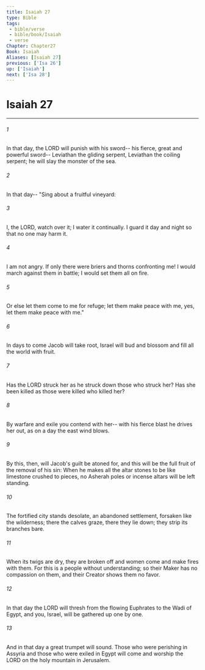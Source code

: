 ```yaml
---
title: Isaiah 27
type: Bible
tags:
 - bible/verse
 - bible/book/Isaiah
 - verse
Chapter: Chapter27
Book: Isaiah
Aliases: [Isaiah 27]
previous: ['Isa 26']
up: ['Isaiah']
next: ['Isa 28']
---
```

# Isaiah 27

***


###### 1 
In that day, the LORD will punish with his sword-- his fierce, great and powerful sword-- Leviathan the gliding serpent, Leviathan the coiling serpent; he will slay the monster of the sea. 

###### 2 
In that day-- "Sing about a fruitful vineyard: 

###### 3 
I, the LORD, watch over it; I water it continually. I guard it day and night so that no one may harm it. 

###### 4 
I am not angry. If only there were briers and thorns confronting me! I would march against them in battle; I would set them all on fire. 

###### 5 
Or else let them come to me for refuge; let them make peace with me, yes, let them make peace with me." 

###### 6 
In days to come Jacob will take root, Israel will bud and blossom and fill all the world with fruit. 

###### 7 
Has the LORD struck her as he struck down those who struck her? Has she been killed as those were killed who killed her? 

###### 8 
By warfare and exile you contend with her-- with his fierce blast he drives her out, as on a day the east wind blows. 

###### 9 
By this, then, will Jacob's guilt be atoned for, and this will be the full fruit of the removal of his sin: When he makes all the altar stones to be like limestone crushed to pieces, no Asherah poles or incense altars will be left standing. 

###### 10 
The fortified city stands desolate, an abandoned settlement, forsaken like the wilderness; there the calves graze, there they lie down; they strip its branches bare. 

###### 11 
When its twigs are dry, they are broken off and women come and make fires with them. For this is a people without understanding; so their Maker has no compassion on them, and their Creator shows them no favor. 

###### 12 
In that day the LORD will thresh from the flowing Euphrates to the Wadi of Egypt, and you, Israel, will be gathered up one by one. 

###### 13 
And in that day a great trumpet will sound. Those who were perishing in Assyria and those who were exiled in Egypt will come and worship the LORD on the holy mountain in Jerusalem. 
